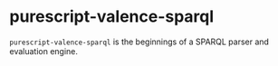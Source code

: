 # purescript-valence-sparql

`purescript-valence-sparql` is the beginnings of a SPARQL parser and evaluation engine.
